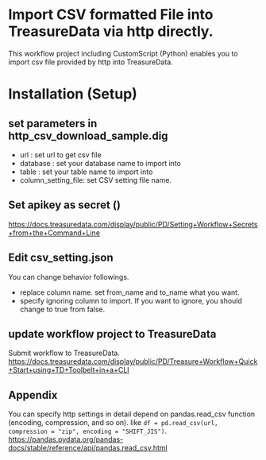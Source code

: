 # Import CSV formatted File into TreasureData via http directly.
This workflow project including CustomScript (Python) enables you to import csv file provided by http into TreasureData.

# Installation (Setup)
## set parameters in http_csv_download_sample.dig
- url           : set url to get csv file
- database      : set your database name to import into
- table         : set your table name to import into
- column_setting_file: set CSV setting file name.

## Set apikey as secret ()
https://docs.treasuredata.com/display/public/PD/Setting+Workflow+Secrets+from+the+Command+Line

## Edit csv_setting.json
You can change behavior followings.
- replace column name. set from_name and to_name what you want.
- specify ignoring column to import. If you want to ignore, you should change to true from false.

## update workflow project to TreasureData
Submit workflow to TreasureData.
https://docs.treasuredata.com/display/public/PD/Treasure+Workflow+Quick+Start+using+TD+Toolbelt+in+a+CLI

## Appendix
You can specify http settings in detail depend on pandas.read_csv function (encoding, compression, and so on).
like `df = pd.read_csv(url, compression = "zip", encoding = "SHIFT_JIS")`.
https://pandas.pydata.org/pandas-docs/stable/reference/api/pandas.read_csv.html
